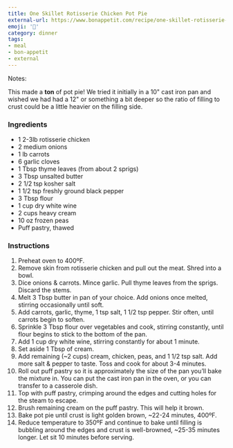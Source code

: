 ```yaml
---
title: One Skillet Rotisserie Chicken Pot Pie
external-url: https://www.bonappetit.com/recipe/one-skillet-rotisserie-chicken-pot-pie
emoji: '🥧'
category: dinner
tags:
- meal
- bon-appetit
- external
---
```


Notes:

This made a **ton** of pot pie! We tried it initially in a 10" cast iron pan and wished we had had a 12" or something a bit deeper so the ratio of filling to crust could be a little heavier on the filling side.


### Ingredients

- 1 2-3lb rotisserie chicken
- 2 medium onions
- 1 lb carrots
- 6 garlic cloves
- 1 Tbsp thyme leaves (from about 2 sprigs)
- 3 Tbsp unsalted butter
- 2 1/2 tsp kosher salt
- 1 1/2 tsp freshly ground black pepper
- 3 Tbsp flour
- 1 cup dry white wine
- 2 cups heavy cream
- 10 oz frozen peas
- Puff pastry, thawed

### Instructions

1. Preheat oven to 400ºF.
2. Remove skin from rotisserie chicken and pull out the meat. Shred into a bowl.
3. Dice onions & carrots. Mince garlic. Pull thyme leaves from the sprigs. Discard the stems.
4. Melt 3 Tbsp butter in pan of your choice. Add onions once melted, stirring occasionally until soft.
5. Add carrots, garlic, thyme, 1 tsp salt, 1 1/2 tsp pepper. Stir often, until carrots begin to soften.
6. Sprinkle 3 Tbsp flour over vegetables and cook, stirring constantly, until flour begins to stick to the bottom of the pan.
7. Add 1 cup dry white wine, stirring constantly for about 1 minute.
8. Set aside 1 Tbsp of cream.
9. Add remaining (~2 cups) cream, chicken, peas, and 1 1/2 tsp salt. Add more salt & pepper to taste. Toss and cook for about 3-4 minutes.
10. Roll out puff pastry so it is approximately the size of the pan you’ll bake the mixture in. You can put the cast iron pan in the oven, or you can transfer to a casserole dish.
11. Top with puff pastry, crimping around the edges and cutting holes for the steam to escape.
12. Brush remaining cream on the puff pastry. This will help it brown.
13. Bake pot pie until crust is light golden brown, ~22-24 minutes, 400ºF.
14. Reduce temperature to 350ºF and continue to bake until filling is bubbling around the edges and crust is well-browned, ~25-35 minutes longer. Let sit 10 minutes before serving.
